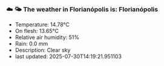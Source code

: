 ### ☁️ 🌤️  The weather in Florianópolis is: Florianópolis

- Temperature: 14.78°C
- On flesh: 13.65°C
- Relative air humidity: 51%
- Rain: 0.0 mm
- Description: Clear sky
- last updated: 2025-07-30T14:19:21.951103
